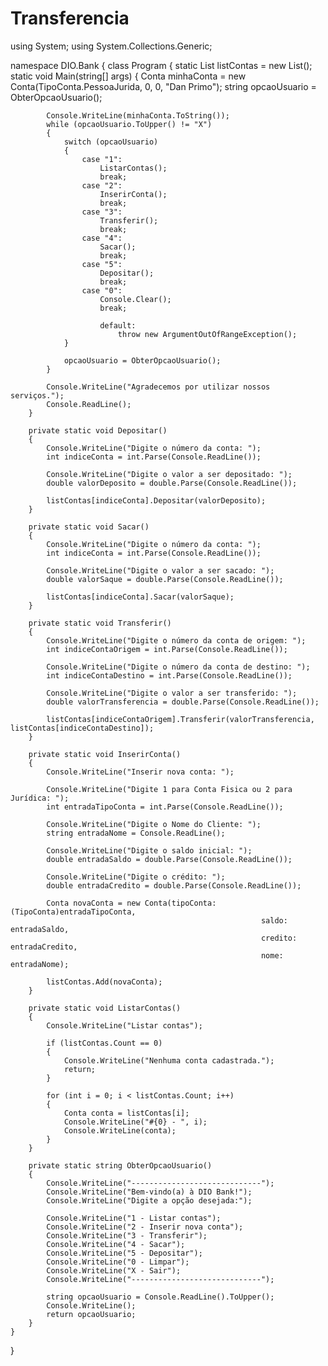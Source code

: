 # Transferencia

using System;
using System.Collections.Generic;

namespace DIO.Bank
{
    class Program
    {
        static List<Conta> listContas = new List<Conta>();
        static void Main(string[] args)
        {
            Conta minhaConta = new Conta(TipoConta.PessoaJurida, 0, 0, "Dan Primo");
            string opcaoUsuario = ObterOpcaoUsuario();

            Console.WriteLine(minhaConta.ToString());
            while (opcaoUsuario.ToUpper() != "X")
            {
                switch (opcaoUsuario)
                {
                    case "1":
                        ListarContas();
                        break;
                    case "2":
                        InserirConta();
                        break;
                    case "3":
                        Transferir();
                        break;
                    case "4":
                        Sacar();
                        break;
                    case "5":
                        Depositar();
                        break;
                    case "0":
                        Console.Clear();
                        break;

                        default:
                            throw new ArgumentOutOfRangeException();
                }

                opcaoUsuario = ObterOpcaoUsuario();
            }

            Console.WriteLine("Agradecemos por utilizar nossos serviços.");
            Console.ReadLine();
        }

        private static void Depositar()
        {
            Console.WriteLine("Digite o número da conta: ");
            int indiceConta = int.Parse(Console.ReadLine());

            Console.WriteLine("Digite o valor a ser depositado: ");
            double valorDeposito = double.Parse(Console.ReadLine());

            listContas[indiceConta].Depositar(valorDeposito);
        }

        private static void Sacar()
        {
            Console.WriteLine("Digite o número da conta: ");
            int indiceConta = int.Parse(Console.ReadLine());

            Console.WriteLine("Digite o valor a ser sacado: ");
            double valorSaque = double.Parse(Console.ReadLine());

            listContas[indiceConta].Sacar(valorSaque);
        }

        private static void Transferir()
        {
            Console.WriteLine("Digite o número da conta de origem: ");
            int indiceContaOrigem = int.Parse(Console.ReadLine());

            Console.WriteLine("Digite o número da conta de destino: ");
            int indiceContaDestino = int.Parse(Console.ReadLine());

            Console.WriteLine("Digite o valor a ser transferido: ");
            double valorTransferencia = double.Parse(Console.ReadLine());

            listContas[indiceContaOrigem].Transferir(valorTransferencia, listContas[indiceContaDestino]);
        }

        private static void InserirConta()
        {
            Console.WriteLine("Inserir nova conta: ");

            Console.WriteLine("Digite 1 para Conta Fisica ou 2 para Jurídica: ");
            int entradaTipoConta = int.Parse(Console.ReadLine());

            Console.WriteLine("Digite o Nome do Cliente: ");
            string entradaNome = Console.ReadLine();

            Console.WriteLine("Digite o saldo inicial: ");
            double entradaSaldo = double.Parse(Console.ReadLine());

            Console.WriteLine("Digite o crédito: ");
            double entradaCredito = double.Parse(Console.ReadLine());

            Conta novaConta = new Conta(tipoConta: (TipoConta)entradaTipoConta, 
                                                            saldo: entradaSaldo, 
                                                            credito: entradaCredito, 
                                                            nome: entradaNome);

            listContas.Add(novaConta);
        }

        private static void ListarContas()
        {
            Console.WriteLine("Listar contas");

            if (listContas.Count == 0)
            {
                Console.WriteLine("Nenhuma conta cadastrada.");
                return;
            }

            for (int i = 0; i < listContas.Count; i++)
            {
                Conta conta = listContas[i];
                Console.WriteLine("#{0} - ", i);
                Console.WriteLine(conta);
            }
        }

        private static string ObterOpcaoUsuario()
        {
            Console.WriteLine("-----------------------------");
            Console.WriteLine("Bem-vindo(a) à DIO Bank!");
            Console.WriteLine("Digite a opção desejada:");

            Console.WriteLine("1 - Listar contas");
            Console.WriteLine("2 - Inserir nova conta");
            Console.WriteLine("3 - Transferir");
            Console.WriteLine("4 - Sacar");
            Console.WriteLine("5 - Depositar");
            Console.WriteLine("0 - Limpar");
            Console.WriteLine("X - Sair");
            Console.WriteLine("-----------------------------");

            string opcaoUsuario = Console.ReadLine().ToUpper();
            Console.WriteLine();
            return opcaoUsuario;
        }
    }
}
